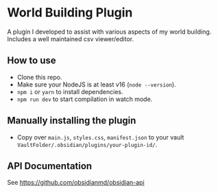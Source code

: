 # World Building Plugin
A plugin I developed to assist with various aspects of my world building. Includes a well maintained csv viewer/editor.

## How to use

- Clone this repo.
- Make sure your NodeJS is at least v16 (`node --version`).
- `npm i` or `yarn` to install dependencies.
- `npm run dev` to start compilation in watch mode.

## Manually installing the plugin

- Copy over `main.js`, `styles.css`, `manifest.json` to your vault `VaultFolder/.obsidian/plugins/your-plugin-id/`.


## API Documentation

See https://github.com/obsidianmd/obsidian-api
